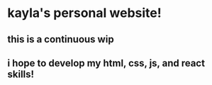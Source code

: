 # kayla's personal website!

## this is a continuous wip

## i hope to develop my html, css, js, and react skills!